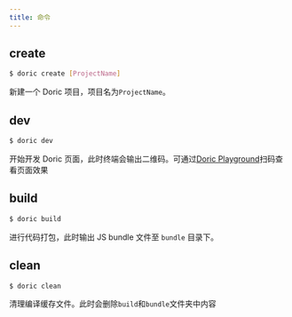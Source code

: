 ```yaml
---
title: 命令
---
```


## create

```bash
$ doric create [ProjectName]
```

新建一个 Doric 项目，项目名为`ProjectName`。

## dev

```bash
$ doric dev
```

开始开发 Doric 页面，此时终端会输出二维码。可通过[Doric Playground](https://www.pgyer.com/0Pfu)扫码查看页面效果

## build

```bash
$ doric build
```

进行代码打包，此时输出 JS bundle 文件至 `bundle` 目录下。

## clean

```bash
$ doric clean
```

清理编译缓存文件。此时会删除`build`和`bundle`文件夹中内容
